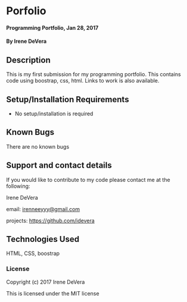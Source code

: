 # Porfolio

#### Programming Portfolio, Jan 28, 2017

#### By Irene DeVera

## Description

This is my first submission for my programming portfolio. This contains code using boostrap, css, html. Links to work is also available.

## Setup/Installation Requirements

* No setup/installation is required

## Known Bugs

There are no known bugs

## Support and contact details

If you would like to contribute to my code please contact me at the following:

Irene DeVera

email: irenneeyyy@gmail.com

projects: https://github.com/idevera

## Technologies Used

HTML, CSS, boostrap

### License

Copyright (c) 2017 Irene DeVera

This is licensed under the MIT license